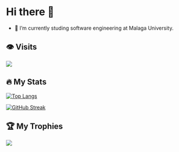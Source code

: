 # Hi there 👋
<!--
**4lvaro22/4lvaro22** is a ✨ _special_ ✨ repository because its `README.md` (this file) appears on your GitHub profile.

Here are some ideas to get you started:

- 🔭 I’m currently working on ...
- 🌱 I’m currently learning ...
- 👯 I’m looking to collaborate on ...
- 🤔 I’m looking for help with ...
- 💬 Ask me about ...
- 📫 How to reach me: ...
- 😄 Pronouns: ...
- ⚡ Fun fact: ...
-->
- 🔭 I’m currently studing software engineering at Malaga University.

## 👁️ Visits
![](https://komarev.com/ghpvc/?username=4lvaro22&color=blueviolet&Views)

## 🔥 My Stats
[![Top Langs](https://github-readme-stats.vercel.app/api/top-langs/?username=4lvaro22&show_icons=true&theme=dark&layout=compact&hide=shaderlab,hlsl)](https://github.com/anuraghazra/github-readme-stats)

[![GitHub Streak](http://github-readme-streak-stats.herokuapp.com?user=4lvaro22&theme=dark)](https://git.io/streak-stats)

## 🏆 My Trophies
![](https://github-profile-trophy.vercel.app/?username=4lvaro22&theme=onedark&no-frame=false&no-bg=true&margin-w=4)



